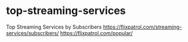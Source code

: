 # top-streaming-services
Top Streaming Services by Subscribers
https://flixpatrol.com/streaming-services/subscribers/
https://flixpatrol.com/popular/
